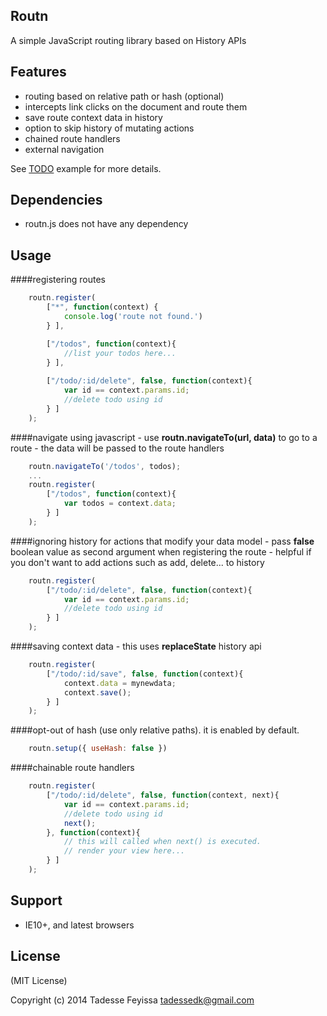 Routn
-----
A simple JavaScript routing library based on History APIs

Features
---------
- routing based on relative path or hash (optional) 
- intercepts link clicks on the document and route them
- save route context data in history
- option to skip history of mutating actions
- chained route handlers 
- external navigation

See [TODO](todos.js) example for more details.

Dependencies
------------
- routn.js does not have any dependency

Usage
-----

####registering routes

```javascript 
	routn.register(
		["*", function(context) { 
			console.log('route not found.')
		} ],

		["/todos", function(context){
			//list your todos here...
		} ],
	
		["/todo/:id/delete", false, function(context){
			var id == context.params.id;
			//delete todo using id
		} ]
	);
```
####navigate using javascript 
	- use **routn.navigateTo(url, data)** to go to a route
	- the data will be passed to the route handlers

```javascript 
	routn.navigateTo('/todos', todos);	
	...
	routn.register(		
		["/todos", function(context){
			var todos = context.data;
		} ]
	);
```

####ignoring history for actions that modify your data model
	- pass **false** boolean value as second argument when registering the route
	- helpful if you don't want to add actions such as add, delete... to history	

```javascript 
	routn.register(		
		["/todo/:id/delete", false, function(context){
			var id == context.params.id;
			//delete todo using id
		} ]
	);
```

####saving context data
	- this uses **replaceState** history api 

```javascript 
	routn.register(		
		["/todo/:id/save", false, function(context){
			context.data = mynewdata;
			context.save();
		} ]
	);
```

####opt-out of hash (use only relative paths). it is enabled by default.
```javascript 
	routn.setup({ useHash: false })
```

####chainable route handlers
```javascript 
	routn.register(		
		["/todo/:id/delete", false, function(context, next){
			var id == context.params.id;
			//delete todo using id
			next();
		}, function(context){
			// this will called when next() is executed.
			// render your view here...
		} ]
	);
```

Support
-------
- IE10+, and latest browsers

License
--------
(MIT License)

Copyright (c) 2014 Tadesse Feyissa <tadessedk@gmail.com>
